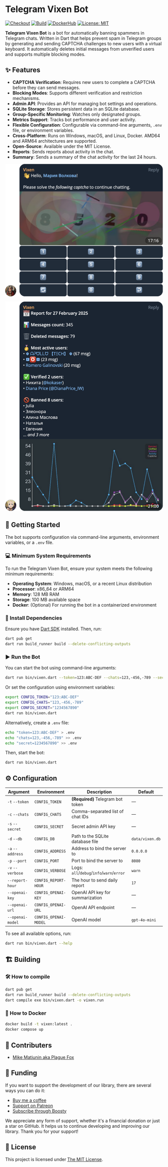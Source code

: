 # Telegram Vixen Bot

[![Checkout](https://github.com/PlugFox/vixen/actions/workflows/checkout.yml/badge.svg)](https://github.com/PlugFox/vixen/actions)
[![Build](https://github.com/PlugFox/vixen/actions/workflows/build.yml/badge.svg)](https://github.com/PlugFox/vixen/actions)
[![DockerHub](https://img.shields.io/docker/pulls/plugfox/vixen)](https://hub.docker.com/r/plugfox/vixen)
[![License: MIT](https://img.shields.io/badge/license-MIT-purple.svg)](https://opensource.org/licenses/MIT)

**Telegram Vixen Bot** is a bot for automatically banning spammers in Telegram chats.
Written in Dart that helps prevent spam in Telegram groups
by generating and sending CAPTCHA challenges to new users with a virtual keyboard.
It automatically deletes initial messages from unverified users and supports multiple blocking modes.

## ✨ Features

- **CAPTCHA Verification**: Requires new users to complete a CAPTCHA before they can send messages.
- **Blocking Modes**: Supports different verification and restriction mechanisms.
- **Admin API**: Provides an API for managing bot settings and operations.
- **SQLite Storage**: Stores persistent data in an SQLite database.
- **Group-Specific Monitoring**: Watches only designated groups.
- **Metrics Support**: Tracks bot performance and user activity.
- **Flexible Configuration**: Configurable via command-line arguments, `.env` file, or environment variables.
- **Cross-Platform**: Runs on Windows, macOS, and Linux, Docker. AMD64 and ARM64 architectures are supported.
- **Open-Source**: Available under the MIT License.
- **Reports**: Sends reports about activity in the chat.
- **Summary**: Sends a summary of the chat activity for the last 24 hours.

![](.img/captcha_1.webp)

![](.img/report_1.webp)

## 🚀 Getting Started

The bot supports configuration via command-line arguments, environment variables, or a `.env` file.

### 💻 Minimum System Requirements

To run the Telegram Vixen Bot, ensure your system meets the following minimum requirements:

- **Operating System**: Windows, macOS, or a recent Linux distribution
- **Processor**: x86_64 or ARM64
- **Memory**: 128 MB RAM
- **Storage**: 100 MB available space
- **Docker**: (Optional) For running the bot in a containerized environment

### 🔧 Install Dependencies

Ensure you have [Dart SDK](https://dart.dev/get-dart) installed. Then, run:

```sh
dart pub get
dart run build_runner build --delete-conflicting-outputs
```

### ▶ Run the Bot

You can start the bot using command-line arguments:

```sh
dart run bin/vixen.dart --token=123:ABC-DEF --chats=123,-456,-789 --secret=1234567890
```

Or set the configuration using environment variables:

```sh
export CONFIG_TOKEN="123:ABC-DEF"
export CONFIG_CHATS="123,-456,-789"
export CONFIG_SECRET="1234567890"
dart run bin/vixen.dart
```

Alternatively, create a `.env` file:

```sh
echo "token=123:ABC-DEF" > .env
echo "chats=123,-456,-789" >> .env
echo "secret=1234567890" >> .env
```

Then, start the bot:

```sh
dart run bin/vixen.dart
```

## ⚙️ Configuration

| Argument         | Environment           | Description                               | Default         |
| ---------------- | --------------------- | ----------------------------------------- | --------------- |
| `-t` `--token`   | `CONFIG_TOKEN`        | **(Required)** Telegram bot token         | —               |
| `-c` `--chats`   | `CONFIG_CHATS`        | Comma-separated list of chat IDs          | —               |
| `-s` `--secret`  | `CONFIG_SECRET`       | Secret admin API key                      | —               |
| `-d` `--db`      | `CONFIG_DB`           | Path to the SQLite database file          | `data/vixen.db` |
| `-a` `--address` | `CONFIG_ADDRESS`      | Address to bind the server to             | `0.0.0.0`       |
| `-p` `--port`    | `CONFIG_PORT`         | Port to bind the server to                | `8080`          |
| `-v` `--verbose` | `CONFIG_VERBOSE`      | Logs: `all`/`debug`/`info`/`warn`/`error` | `warn`          |
| `--report-hour`  | `CONFIG_REPORT-HOUR`  | The hour to send daily report             | `17`            |
| `--openai-key`   | `CONFIG_OPENAI-KEY`   | OpenAI API key for summarization          | —               |
| `--openai-url`   | `CONFIG_OPENAI-URL`   | OpenAI API endpoint                       | —               |
| `--openai-model` | `CONFIG_OPENAI-MODEL` | OpenAI model                              | `gpt-4o-mini`   |

To see all available options, run:

```sh
dart run bin/vixen.dart --help
```

## 🏗️ Building

### 🛠️ How to compile

```sh
dart pub get
dart run build_runner build --delete-conflicting-outputs
dart compile exe bin/vixen.dart -o vixen.run
```

### 🐋 How to Docker

```sh
docker build -t vixen:latest .
docker compose up
```

## 📝 Contributers

- [Mike Matiunin aka Plague Fox](https://plugfox.dev)

## 🤝 Funding

If you want to support the development of our library, there are several ways you can do it:

- [Buy me a coffee](https://www.buymeacoffee.com/plugfox)
- [Support on Patreon](https://www.patreon.com/plugfox)
- [Subscribe through Boosty](https://boosty.to/plugfox)

We appreciate any form of support, whether it's a financial donation or just a star on GitHub. It helps us to continue developing and improving our library. Thank you for your support!

## 📜 License

This project is licensed under [The MIT License](https://opensource.org/licenses/MIT).
